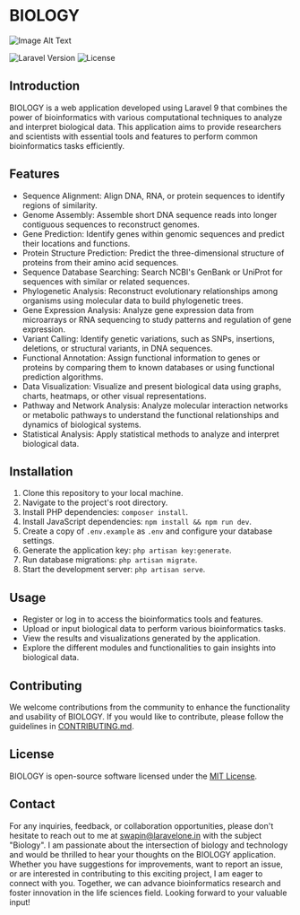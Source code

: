 # BIOLOGY

![Image Alt Text](Biology.png)

![Laravel Version](https://img.shields.io/badge/Laravel-9.x-red)
![License](https://img.shields.io/badge/license-MIT-blue)

## Introduction
BIOLOGY is a web application developed using Laravel 9 that combines the power of bioinformatics with various computational techniques to analyze and interpret biological data. This application aims to provide researchers and scientists with essential tools and features to perform common bioinformatics tasks efficiently.

## Features
- Sequence Alignment: Align DNA, RNA, or protein sequences to identify regions of similarity.
- Genome Assembly: Assemble short DNA sequence reads into longer contiguous sequences to reconstruct genomes.
- Gene Prediction: Identify genes within genomic sequences and predict their locations and functions.
- Protein Structure Prediction: Predict the three-dimensional structure of proteins from their amino acid sequences.
- Sequence Database Searching: Search NCBI's GenBank or UniProt for sequences with similar or related sequences.
- Phylogenetic Analysis: Reconstruct evolutionary relationships among organisms using molecular data to build phylogenetic trees.
- Gene Expression Analysis: Analyze gene expression data from microarrays or RNA sequencing to study patterns and regulation of gene expression.
- Variant Calling: Identify genetic variations, such as SNPs, insertions, deletions, or structural variants, in DNA sequences.
- Functional Annotation: Assign functional information to genes or proteins by comparing them to known databases or using functional prediction algorithms.
- Data Visualization: Visualize and present biological data using graphs, charts, heatmaps, or other visual representations.
- Pathway and Network Analysis: Analyze molecular interaction networks or metabolic pathways to understand the functional relationships and dynamics of biological systems.
- Statistical Analysis: Apply statistical methods to analyze and interpret biological data.

## Installation
1. Clone this repository to your local machine.
2. Navigate to the project's root directory.
3. Install PHP dependencies: `composer install`.
4. Install JavaScript dependencies: `npm install && npm run dev`.
5. Create a copy of `.env.example` as `.env` and configure your database settings.
6. Generate the application key: `php artisan key:generate`.
7. Run database migrations: `php artisan migrate`.
8. Start the development server: `php artisan serve`.

## Usage
- Register or log in to access the bioinformatics tools and features.
- Upload or input biological data to perform various bioinformatics tasks.
- View the results and visualizations generated by the application.
- Explore the different modules and functionalities to gain insights into biological data.

## Contributing
We welcome contributions from the community to enhance the functionality and usability of BIOLOGY. If you would like to contribute, please follow the guidelines in [CONTRIBUTING.md](CONTRIBUTING.md).

## License
BIOLOGY is open-source software licensed under the [MIT License](LICENSE).

## Contact
For any inquiries, feedback, or collaboration opportunities, please don't hesitate to reach out to me at [swapin@laravelone.in](mailto:swapin@laravelone.in) with the subject "Biology". I am passionate about the intersection of biology and technology and would be thrilled to hear your thoughts on the BIOLOGY application. Whether you have suggestions for improvements, want to report an issue, or are interested in contributing to this exciting project, I am eager to connect with you. Together, we can advance bioinformatics research and foster innovation in the life sciences field. Looking forward to your valuable input!

